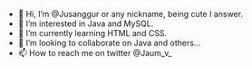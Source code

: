 - 👋 Hi, I’m @Jusanggur or any nickname, being cute I answer.
- 👀 I’m interested in Java and MySQL.
- 🌱 I’m currently learning HTML and CSS.
- 💞️ I’m looking to collaborate on Java and others...
- 📫 How to reach me on twitter @Jaum_v_

<!---
Jusanggur/Jusanggur is a ✨ special ✨ repository because its `README.md` (this file) appears on your GitHub profile.
You can click the Preview link to take a look at your changes.
--->
